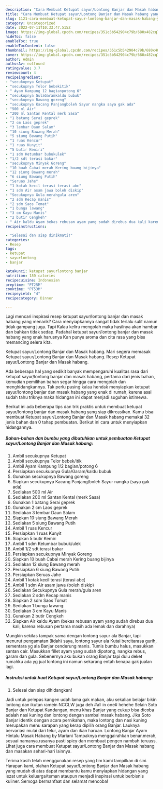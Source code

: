 ```yaml
---
description: "Cara Membuat Ketupat sayur/Lontong Banjar dan Masak habang yang Bikin Ngiler, Buat Buka Puasa}"
title: "Cara Membuat Ketupat sayur/Lontong Banjar dan Masak habang yang Bikin Ngiler, Buat Buka Puasa}"
slug: 1121-cara-membuat-ketupat-sayur-lontong-banjar-dan-masak-habang-yang-bikin-ngiler-buat-buka-puasa
category: Uncategorized
date: 2022-07-11T10:33:47.515Z
image: https://img-global.cpcdn.com/recipes/351c5b542904c79b/680x482cq70/ketupat-sayurlontong-banjar-dan-masak-habang-foto-resep-utama.jpg
hideToc: false
enableToc: true
enableTocContent: false
thumbnail: https://img-global.cpcdn.com/recipes/351c5b542904c79b/680x482cq70/ketupat-sayurlontong-banjar-dan-masak-habang-foto-resep-utama.jpg
cover: https://img-global.cpcdn.com/recipes/351c5b542904c79b/680x482cq70/ketupat-sayurlontong-banjar-dan-masak-habang-foto-resep-utama.jpg
author: Admin
authorAv: notfound
ratingvalue: 3.7
reviewcount: 4
recipeingredient:
- "secukupnya Ketupat"
- "secukupnya Telor bebekitik"
- " Ayam Kampung 12 bagianpotong 6"
- "secukupnya GulaGaramkaldu bubuk"
- "secukupnya Bawang goreng"
- "secukupnya Kacang Panjangboleh Sayur nangka saya gak ada"
- "500 ml Air"
- "200 ml Santan Kental merk Sasa"
- "1 batang Serai geprek"
- "2 cm Laos geprek"
- "3 lembar Daun Salam"
- "10 siung Bawang Merah"
- "5 siung Bawang Putih"
- "1 ruas Kencur"
- "1 ruas Kunyit"
- "5 butir Kemiri"
- "1 sdm Ketumbar bubukulek"
- "1/2 sdt terasi bakar"
- "secukupnya Minyak Goreng"
- "10 buah Cabai merah Kering buang bijinya"
- "12 siung Bawang merah"
- "6 siung Bawang Putih"
- "Seruas Jahe"
- "1 kotak kecil terasi terasi abc"
- "1 sdm Air asam jawa boleh diskip"
- "Secukupnya Gula merahgula aren"
- "2 sdm Kecap manis"
- "2 sdm Saos Tomat"
- "1 bunga lawang"
- "3 cm Kayu Manis"
- "2 butir Cengkeh"
- " Air kaldu Ayam bekas rebusan ayam yang sudah direbus dua kali karena rebusan pertama masih ada lemak dan darahnya"
recipeinstructions:

- "Selesai dan siap dinikmati!"
categories:
- Resep
tags:
- ketupat
- sayurlontong
- banjar

katakunci: ketupat sayurlontong banjar 
nutrition: 180 calories
recipecuisine: Indonesian
preptime: "PT25M"
cooktime: "PT53M"
recipeyield: "4"
recipecategory: Dinner

---
```



Lagi mencari inspirasi resep ketupat sayur/lontong banjar dan masak habang yang menarik? Cara menyiapkannya sangat tidak terlalu sulit namun tidak gampang juga. Tapi Kalau keliru mengolah maka hasilnya akan hambar dan bahkan tidak sedap. Padahal ketupat sayur/lontong banjar dan masak habang yang enak harusnya Kan punya aroma dan cita rasa yang bisa memancing selera kita.


Ketupat sayur/Lontong Banjar dan Masak habang. Mari segera memasak Ketupat sayur/Lontong Banjar dan Masak habang. Resep Ketupat sayur/Lontong Banjar dan Masak habang.

Ada beberapa hal yang sedikit banyak mempengaruhi kualitas rasa dari ketupat sayur/lontong banjar dan masak habang, pertama dari jenis bahan, kemudian pemilihan bahan segar hingga cara mengolah dan menghidangkannya. Tak perlu pusing kalau hendak menyiapkan ketupat sayur/lontong banjar dan masak habang yang enak di rumah, karena asal sudah tahu triknya maka hidangan ini dapat menjadi suguhan istimewa.


Berikut ini ada beberapa tips dan trik praktis untuk membuat ketupat sayur/lontong banjar dan masak habang yang siap dikreasikan. Kamu bisa membuat Ketupat sayur/Lontong Banjar dan Masak habang memakai 32 jenis bahan dan 0 tahap pembuatan. Berikut ini cara untuk menyiapkan hidangannya.

<!--inarticleads1-->

##### Bahan-bahan dan bumbu yang dibutuhkan untuk pembuatan Ketupat sayur/Lontong Banjar dan Masak habang:

1. Ambil secukupnya Ketupat
1. Ambil secukupnya Telor bebek/itik
1. Ambil  Ayam Kampung 1/2 bagian/potong 6
1. Persiapkan secukupnya Gula/Garam/kaldu bubuk
1. Gunakan secukupnya Bawang goreng
1. Siapkan secukupnya Kacang Panjang/boleh Sayur nangka (saya gak ada)
1. Sediakan 500 ml Air
1. Sediakan 200 ml Santan Kental (merk Sasa)
1. Gunakan 1 batang Serai geprek
1. Gunakan 2 cm Laos geprek
1. Sediakan 3 lembar Daun Salam
1. Siapkan 10 siung Bawang Merah
1. Sediakan 5 siung Bawang Putih
1. Ambil 1 ruas Kencur
1. Persiapkan 1 ruas Kunyit
1. Siapkan 5 butir Kemiri
1. Ambil 1 sdm Ketumbar bubuk/ulek
1. Ambil 1/2 sdt terasi bakar
1. Persiapkan secukupnya Minyak Goreng
1. Siapkan 10 buah Cabai merah Kering buang bijinya
1. Sediakan 12 siung Bawang merah
1. Persiapkan 6 siung Bawang Putih
1. Persiapkan Seruas Jahe
1. Ambil 1 kotak kecil terasi (terasi abc)
1. Ambil 1 sdm Air asam jawa (boleh diskip)
1. Sediakan Secukupnya Gula merah/gula aren
1. Sediakan 2 sdm Kecap manis
1. Siapkan 2 sdm Saos Tomat
1. Sediakan 1 bunga lawang
1. Sediakan 3 cm Kayu Manis
1. Gunakan 2 butir Cengkeh
1. Siapkan  Air kaldu Ayam (bekas rebusan ayam yang sudah direbus dua kali, karena rebusan pertama masih ada lemak dan darahnya)


Mungkin sekilas tampak sama dengan lontong sayur ala Banjar, tapi menurut pengamatan (lidah) saya, lontong sayur ala Kutai bercitarasa gurih, sementara yg ala Banjar cenderung manis. Tumis bumbu halus, masukkan santan cair. Masukkan fillet ayam yang sudah dipotong, nangka rebus, garam dan gula. Sebenernya aku bukan orang Banjar tapi dulu deket rumahku ada yg jual lontong ini namun sekarang entah kenapa gak jualan lagi. 

<!--inarticleads2-->

##### Instruksi untuk buat Ketupat sayur/Lontong Banjar dan Masak habang:


1. Selesai dan siap dihidangkan!

Jadi untuk pelepas kangen udah lama gak makan, aku sekalian belajar bikin lontong dan ikutan ramein NCCLW juga deh #all in one# hehehe Selain Soto Banjar dan Ketupat Kandangan, menu khas Banjar yang cukup bisa dicoba adalah nasi kuning dan lontong dengan sambal masak habang. Jika Soto Banjar identik dengan acara pernikahan, maka lontong dan nasi kuning merupakan menu sarapan yang kerap dipilih orang Banjar. Lauknya bervariasi mulai dari telur, ayam dan ikan haruan. Lontong Banjar Ayam Hintalu Masak Habang by Mariani Tampaknya menggairahkan benar.merah, sesuai namanya.rasanya pasti spicy dan membuat pengen nambah teruuss. Lihat juga cara membuat Ketupat sayur/Lontong Banjar dan Masak habang dan masakan sehari-hari lainnya. 

Terima kasih telah menggunakan resep yang tim kami tampilkan di sini. Harapan kami, olahan Ketupat sayur/Lontong Banjar dan Masak habang yang mudah di atas dapat membantu kamu menyiapkan hidangan yang lezat untuk keluarga/teman ataupun menjadi inspirasi untuk berbisnis kuliner. Semoga bermanfaat dan selamat mencoba!
